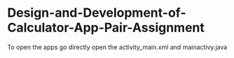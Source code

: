 # Design-and-Development-of-Calculator-App-Pair-Assignment
To open the apps go directly open the activity_main.xml and mainactivy.java

